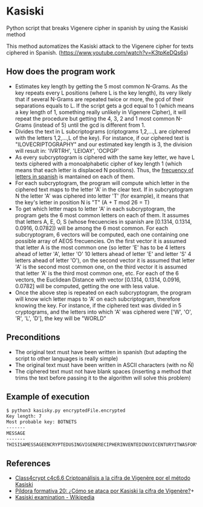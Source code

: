 # Kasiski
Python script that breaks Vigenere cipher in spanish by using the Kasiski method

This method automatizes the Kasiski attack to the Vigenere cipher for texts ciphered in Spanish. (https://www.youtube.com/watch?v=K3tpKeDQs6s)

## How does the program work
*  Estimates key length by getting the 5 most common N-Grams. As the key repeats every L positions (where L is the key length), its very likely that if several N-Grams are repeated twice or more, the gcd of their separations equals to L. If the script gets a gcd equal to 1 (which means a key length of 1, something really unlikely in Vigenere Cipher), it will repeat the procedure but getting the 4, 3, 2 and 1 most common N-Grams (instead of 5) until the gcd is different from 1.
*  Divides the text in L subcriptograms (criptograms 1,2,...,L are ciphered with the letters 1,2,...,L of the key). For instance, if our ciphered text is "ILOVECRIPTOGRAPHY" and our estimated key length is 3, the division will result in: 'IVRTRH', 'LEIOAY', 'OCPGP'
*  As every subcryptogram is ciphered with the same key letter, we have L texts ciphered with a monoalphabetic cipher of key length 1 (which means that each letter is displaced N positions). Thus, the [frecuency of letters in spanish](https://es.wikipedia.org/wiki/Frecuencia_de_aparición_de_letras) is mantained on each of them.
*  For each subcryptogram, the program will compute which letter in the ciphered text maps to the letter 'A' in the clear text. If in subcryptogram N the letter 'A' was ciphered into letter 'T' (for example), it means that the key's letter in position N is "T" (A + T mod 26 = T)
*  To get which letter maps to letter 'A' in each subcryptogram, the program gets the 6 most common letters on each of them. It assumes that letters A, E, O, S (whose frecuencies in spanish are [0.1314, 0.1314, 0.0916, 0.0782]) will be among the 6 most common. For each subcryptogram, 6 vectors will be computed, each one containing one possible array of AEOS frecuencies. On the first vector it is assumed that letter A is the most common one (so letter 'E' has to be 4 letters ahead of letter 'A', letter 'O' 10 letters ahead of letter 'E' and letter 'S' 4 letters ahead of letter 'O'), on the second vector it is assumed that letter 'A' is the second most common one, on the third vector it is assumed that letter 'A' is the third most common one, etc. For each of the 6 vectors, the Euclidean Distance with vector [0.1314, 0.1314, 0.0916, 0.0782] will be computed, getting the one with less value.
*  Once the above step is repeated on each subcryptogram, the program will know wich letter maps to 'A' on each subcriptogram, therefore knowing the key. For instance, if the ciphered text was divided in 5 cryptograms, and the letters into which 'A' was ciphered were ['W', 'O', 'R', 'L', 'D'], the key will be "WORLD"

## Preconditions
*  The original text must have been written in spanish (but adapting the script to other languages is really simple)
*  The original text must have been written in ASCII characters (with no Ñ)
*  The ciphered text must not have blank spaces (inserting a method that trims the text before passing it to the algorithm will solve this problem)

## Example of execution
```bash
$ python3 kasisky.py encryptedFile.encrypted
Key length: 7
Most probable key: BOTNETS
-------
MESSAGE
-------
THISISAMESSAGEENCRYPTEDUSINGVIGENERECIPHERINVENTEDINXVICENTURYITWASFORYEARSDESCRIBEDASTHEINDECIPHERABLEFIGURE...
```

## References
*  [Class4crypt c4c6.6 Criptoanálisis a la cifra de Vigenère por el método Kasiski](https://www.youtube.com/watch?v=K3tpKeDQs6s)
*  [Píldora formativa 20: ¿Cómo se ataca por Kasiski la cifra de Vigenère?](https://www.youtube.com/watch?v=A7p2ydEPg1k)+
*  [Kasiski examination - Wikipedia](https://en.wikipedia.org/wiki/Kasiski_examination)
